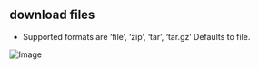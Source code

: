 ## download files

- Supported formats are ‘file’, ‘zip’, ‘tar’, ‘tar.gz’ Defaults to file.

![Image]("https://github.com/SakutaOficial/download-files/blob/1f7628c80875887311d4c3f0c72b7befd0372a46/download-files.jpg")
